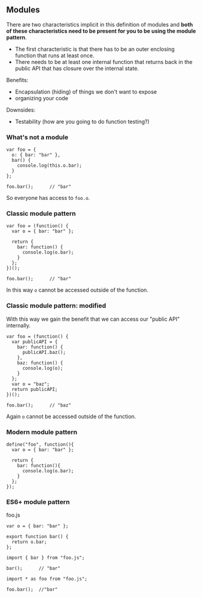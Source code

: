 ## Modules

There are two characteristics implicit in this definition of modules and **both of these characteristics need to be present for you to be using the module pattern**.

* The first characteristic is that there has to be an outer enclosing function that runs at least once.
* There needs to be at least one internal function that returns back in the public API that has closure over the internal state.

Benefits:

* Encapsulation (hiding) of things we don't want to expose
* organizing your code

Downsides:

* Testability (how are you going to do function testing?)

### What's not a module

```
var foo = {
  o: { bar: "bar" },
  bar() {
    console.log(this.o.bar);
  }
};

foo.bar();      // "bar"
```

So everyone has access to `foo.o`.

### Classic module pattern

```
var foo = (function() {
  var o = { bar: "bar" };

  return {
    bar: function() {
      console.log(o.bar);
    }
  };
})();

foo.bar();      // "bar"
```

In this way `o` cannot be accessed outside of the function.

### Classic module pattern: modified

With this way we gain the benefit that we can access our "public API" internally.

```
var foo = (function() {
  var publicAPI = {
    bar: function() {
      publicAPI.baz();
    },
    baz: function() {
      console.log(o);
    }
  };
  var o = "baz";
  return publicAPI;
})();

foo.bar();      // "baz"
```

Again `o` cannot be accessed outside of the function.

### Modern module pattern

```
define("foo", function(){
  var o = { bar: "bar" };

  return {
    bar: function(){
      console.log(o.bar);
    }
  };
});
```

### ES6+ module pattern

foo.js

```
var o = { bar: "bar" };

export function bar() {
  return o.bar;
};
```

```
import { bar } from "foo.js";

bar();      // "bar"

import * as foo from "foo.js";

foo.bar();  //"bar"
```
